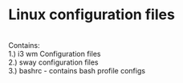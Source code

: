 # Linux configuration files
<br/>
Contains: <br/>
1.) i3 wm Configuration files <br/>
2.) sway configuration files <br/>
3.) bashrc - contains bash profile configs <br/>
